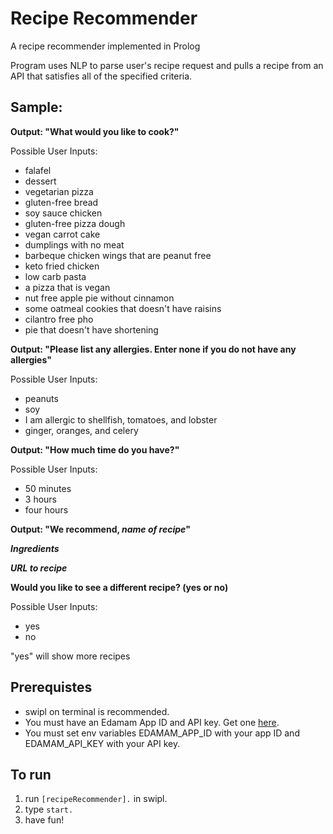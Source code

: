 # Recipe Recommender

A recipe recommender implemented in Prolog

Program uses NLP to parse user's recipe request and pulls a recipe from an API that satisfies all of the specified criteria. 

## Sample:

**Output: "What would you like to cook?"**

Possible User Inputs:

- falafel
- dessert
- vegetarian pizza
- gluten-free bread
- soy sauce chicken
- gluten-free pizza dough
- vegan carrot cake
- dumplings with no meat
- barbeque chicken wings that are peanut free
- keto fried chicken
- low carb pasta
- a pizza that is vegan
- nut free apple pie without cinnamon
- some oatmeal cookies that doesn't have raisins
- cilantro free pho
- pie that doesn't have shortening

**Output: "Please list any allergies. Enter none if you do not have any allergies"**

Possible User Inputs:

- peanuts
- soy
- I am allergic to shellfish, tomatoes, and lobster
- ginger, oranges, and celery

**Output: "How much time do you have?"**

Possible User Inputs:

- 50 minutes
- 3 hours
- four hours


**Output: "We recommend, *name of recipe*"**

***Ingredients***

***URL to recipe***

**Would you like to see a different recipe? (yes or no)**

Possible User Inputs:

- yes
- no

"yes" will show more recipes

## Prerequistes

- swipl on terminal is recommended.
- You must have an Edamam App ID and API key. Get one [here](https://developer.edamam.com/edamam-recipe-api).
- You must set env variables EDAMAM_APP_ID with your app ID and EDAMAM_API_KEY with your API key.

## To run

1. run `[recipeRecommender].` in swipl.
2. type `start.`
3. have fun!

